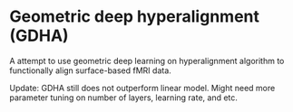 # Geometric deep hyperalignment (GDHA)

A attempt to use geometric deep learning on hyperalignment algorithm to functionally align surface-based fMRI data.

Update:
GDHA still does not outperform linear model. Might need more parameter tuning on number of layers, learning rate, and etc.
